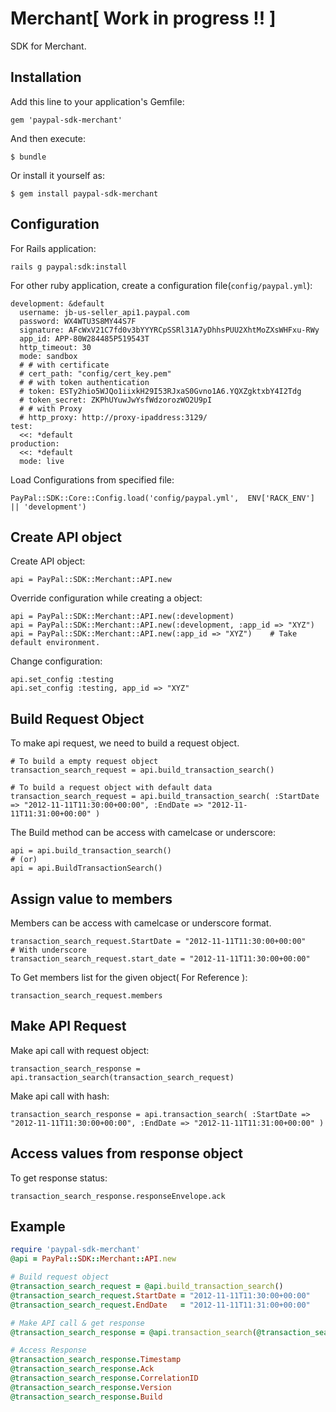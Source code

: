 # Merchant[ Work in progress !! ]

SDK for Merchant.

## Installation

Add this line to your application's Gemfile:

    gem 'paypal-sdk-merchant'

And then execute:

    $ bundle

Or install it yourself as:

    $ gem install paypal-sdk-merchant

## Configuration

For Rails application:

    rails g paypal:sdk:install

For other ruby application, create a configuration file(`config/paypal.yml`):

    development: &default
      username: jb-us-seller_api1.paypal.com
      password: WX4WTU3S8MY44S7F
      signature: AFcWxV21C7fd0v3bYYYRCpSSRl31A7yDhhsPUU2XhtMoZXsWHFxu-RWy
      app_id: APP-80W284485P519543T
      http_timeout: 30
      mode: sandbox
      # # with certificate
      # cert_path: "config/cert_key.pem"
      # # with token authentication
      # token: ESTy2hio5WJQo1iixkH29I53RJxaS0Gvno1A6.YQXZgktxbY4I2Tdg
      # token_secret: ZKPhUYuwJwYsfWdzorozWO2U9pI
      # # with Proxy
      # http_proxy: http://proxy-ipaddress:3129/
    test:
      <<: *default
    production:
      <<: *default
      mode: live

Load Configurations from specified file:

    PayPal::SDK::Core::Config.load('config/paypal.yml',  ENV['RACK_ENV'] || 'development')

## Create API object

Create API object:

    api = PayPal::SDK::Merchant::API.new

Override configuration while creating a object:

    api = PayPal::SDK::Merchant::API.new(:development)
    api = PayPal::SDK::Merchant::API.new(:development, :app_id => "XYZ")
    api = PayPal::SDK::Merchant::API.new(:app_id => "XYZ")    # Take default environment.

Change configuration:

    api.set_config :testing
    api.set_config :testing, app_id => "XYZ"


## Build Request Object

To make api request, we need to build a request object.

    # To build a empty request object
    transaction_search_request = api.build_transaction_search()

    # To build a request object with default data
    transaction_search_request = api.build_transaction_search( :StartDate => "2012-11-11T11:30:00+00:00", :EndDate => "2012-11-11T11:31:00+00:00" )

The Build method can be access with camelcase or underscore:

    api = api.build_transaction_search()
    # (or)
    api = api.BuildTransactionSearch()

## Assign value to members

Members can be access with camelcase or underscore format.

    transaction_search_request.StartDate = "2012-11-11T11:30:00+00:00"
    # With underscore
    transaction_search_request.start_date = "2012-11-11T11:30:00+00:00"

To Get members list for the given object( For Reference ):

    transaction_search_request.members

## Make API Request

Make api call with request object:

    transaction_search_response = api.transaction_search(transaction_search_request)

Make api call with hash:

    transaction_search_response = api.transaction_search( :StartDate => "2012-11-11T11:30:00+00:00", :EndDate => "2012-11-11T11:31:00+00:00" )

## Access values from response object

To get response status:

    transaction_search_response.responseEnvelope.ack


## Example

```ruby
require 'paypal-sdk-merchant'
@api = PayPal::SDK::Merchant::API.new

# Build request object
@transaction_search_request = @api.build_transaction_search()
@transaction_search_request.StartDate = "2012-11-11T11:30:00+00:00"
@transaction_search_request.EndDate   = "2012-11-11T11:31:00+00:00"

# Make API call & get response
@transaction_search_response = @api.transaction_search(@transaction_search_request)

# Access Response
@transaction_search_response.Timestamp
@transaction_search_response.Ack
@transaction_search_response.CorrelationID
@transaction_search_response.Version
@transaction_search_response.Build
```
